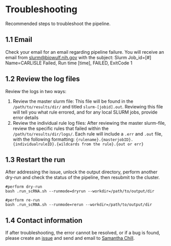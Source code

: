 # Troubleshooting
Recommended steps to troubleshoot the pipeline.

## 1.1 Email
Check your email for an email regarding pipeline failure. You will receive an email from slurm@biowulf.nih.gov with the subject: Slurm Job_id=[#] Name=CARLISLE Failed, Run time [time], FAILED, ExitCode 1

## 1.2 Review the log files
Review the logs in two ways:

1. Review the master slurm file: This file will be found in the `/path/to/results/dir/` and titled `slurm-[jobid].out`. Reviewing this file will tell you what rule errored, and for any local SLURM jobs, provide error details
2. Review the individual rule log files: After reviewing the master slurm-file, review the specific rules that failed within the `/path/to/results/dir/logs/`. Each rule will include a `.err` and `.out` file, with the following formatting: `{rulename}.{masterjobID}.{individualruleID}.{wildcards from the rule}.{out or err}`

## 1.3 Restart the run
After addressing the issue, unlock the output directory, perform another dry-run and check the status of the pipeline, then resubmit to the cluster.
```
#perform dry-run
bash .run_scRNA.sh --runmode=dryrun --workdir=/path/to/output/dir

#perform re-run
bash .run_scRNA.sh --runmode=rerun --workdir=/path/to/output/dir
```

## 1.4 Contact information
If after troubleshooting, the error cannot be resolved, or if a bug is found, please create an [issue](https://github.com/CCBR/TechDev_scRNASeq_Dev2023/issues) and send and email to [Samantha Chill](mailto:samantha.sevilla@nih.gov).